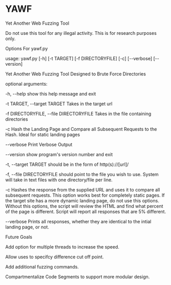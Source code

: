 # YAWF
Yet Another Web Fuzzing Tool

Do not use this tool for any illegal activity.  This is for research purposes only. 

Options For yawf.py 

usage: yawf.py [-h] [-t TARGET] [-f DIRECTORYFILE] [-c] [--verbose] [--version] 

Yet Another Web Fuzzing Tool Designed to Brute Force Directories

optional arguments:

  -h, --help            show this help message and exit
  
  -t TARGET, --target TARGET
                        Takes in the target url
                        
  -f DIRECTORYFILE, --file DIRECTORYFILE
                        Takes in the file containing directories
                        
  -c                    Hash the Landing Page and Compare all Subsequent
                        Requests to the Hash. Ideal for static landing pages
                        
  --verbose             Print Verbose Output
  
  --version             show program's version number and exit

-t, --target
            TARGET should be in the form of http(s)://[url]/
            
-f, --file
            DIRECTORYFILE should point to the file you wish to use.
            System will take in text files with one directory/file per line.
            
 -c         Hashes the response from the supplied URL and uses it to compare all subsequent requests.
            This option works best for completely static pages.
            If the target site has a more dynamic landing page, do not use this options.  
            Without this options, the script will review the HTML and find what percent of the page is different.
            Script will report all responses that are 5% different.
            
  --verbose Prints all responses, whether they are identical to the intial landing page, or not. 
  
  
 Future Goals
 
 Add option for multiple threads to increase the speed.
 
 Allow uses to specifcy difference cut off point.
 
 Add additional fuzzing commands.
 
 Compartmentalize Code Segments to support more modular design.
